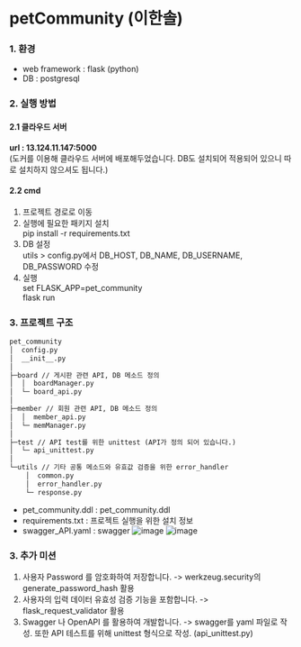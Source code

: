 # petCommunity (이한솔)
### 1. 환경
- web framework : flask (python)
- DB : postgresql
### 2. 실행 방법
#### 2.1 클라우드 서버
**url : 13.124.11.147:5000** <br>
(도커를 이용해 클라우드 서버에 배포해두었습니다. DB도 설치되어 적용되어 있으니 따로 설치하지 않으셔도 됩니다.)
#### 2.2 cmd
1. 프로젝트 경로로 이동
2. 실행에 필요한 패키지 설치 <br>
pip install -r requirements.txt
3. DB 설정 <br>
utils > config.py에서 DB_HOST, DB_NAME, DB_USERNAME, DB_PASSWORD 수정
4. 실행 <br>
set FLASK_APP=pet_community <br>
flask run
### 3. 프로젝트 구조
```txt
pet_community
│  config.py 
│  __init__.py
│  
├─board // 게시판 관련 API, DB 메소드 정의
│  │  boardManager.py
│  └─ board_api.py
│          
├─member // 회원 관련 API, DB 메소드 정의
│  │  member_api.py
│  └─ memManager.py  
│          
├─test // API test를 위한 unittest (API가 정의 되어 있습니다.)
│  └─ api_unittest.py
│          
└─utils // 기타 공통 메소드와 유효값 검증을 위한 error_handler
    │  common.py
    │  error_handler.py
    └─ response.py
```

- pet_community.ddl : pet_community.ddl
- requirements.txt : 프로젝트 실행을 위한 설치 정보
- swagger_API.yaml : swagger
![image](https://user-images.githubusercontent.com/109563345/222160213-df2610fe-a669-4893-b5ee-f2aca010cbd0.png)
![image](https://user-images.githubusercontent.com/109563345/222160565-eef9fb66-f833-4bf2-9681-549a6660fe05.png)


### 3. 추가 미션
1. 사용자 Password 를 암호화하여 저장합니다.
-> werkzeug.security의 generate_password_hash 활용
2. 사용자의 입력 데이터 유효성 검증 기능을 포함합니다.
-> flask_request_validator 활용
3. Swagger 나 OpenAPI 를 활용하여 개발합니다.
-> swagger를 yaml 파일로 작성. 또한 API 테스트를 위해 unittest 형식으로 작성. (api_unittest.py)
